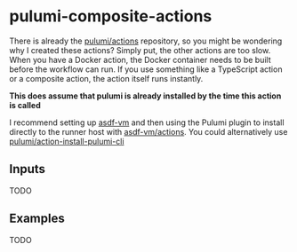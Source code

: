 # pulumi-composite-actions

There is already the [pulumi/actions](https://github.com/pulumi/actions)
repository, so you might be wondering why I created these actions? Simply put,
the other actions are too slow. When you have a Docker action, the Docker
container needs to be built before the workflow can run. If you use something
like a TypeScript action or a composite action, the action itself runs
instantly.

**This does assume that pulumi is already installed by the time this action is
called**

I recommend setting up [asdf-vm](https://asdf-vm.com/#/) and then using the
Pulumi plugin to install directly to the runner host with
[asdf-vm/actions](https://github.com/asdf-vm/actions). You could alternatively
use
[pulumi/action-install-pulumi-cli](https://github.com/pulumi/action-install-pulumi-cli)

## Inputs

TODO

## Examples

TODO
